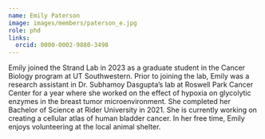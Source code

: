 ```yaml
---
name: Emily Paterson
image: images/members/paterson_e.jpg
role: phd
links:
  orcid: 0000-0002-9880-3498
---
```

Emily joined the Strand Lab in 2023 as a graduate student in the Cancer Biology program at UT Southwestern. Prior to joining the lab, Emily was a research assistant in Dr. Subhamoy Dasgupta’s lab at Roswell Park Cancer Center for a year where she worked on the effect of hypoxia on glycolytic enzymes in the breast tumor microenvironment. She completed her Bachelor of Science at Rider University in 2021. She is currently working on creating a cellular atlas of human bladder cancer. In her free time, Emily enjoys volunteering at the local animal shelter.